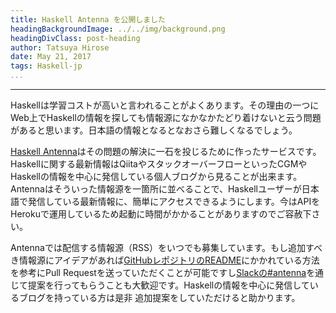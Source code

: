 ```yaml
---
title: Haskell Antenna を公開しました
headingBackgroundImage: ../../img/background.png
headingDivClass: post-heading
author: Tatsuya Hirose
date: May 21, 2017
tags: Haskell-jp
...
```

---

Haskellは学習コストが高いと言われることがよくあります。その理由の一つにWeb上でHaskellの情報を探しても情報源になかなかたどり着けないと云う問題があると思います。日本語の情報となるとなおさら難しくなるでしょう。

[Haskell Antenna](https://haskell.jp/antenna/)はその問題の解決に一石を投じるために作ったサービスです。Haskellに関する最新情報はQiitaやスタックオーバーフローといったCGMやHaskellの情報を中心に発信している個人ブログから見ることが出来ます。Antennaはそういった情報源を一箇所に並べることで、Haskellユーザーが日本語で発信している最新情報に、簡単にアクセスできるようにします。今はAPIをHerokuで運用しているため起動に時間がかかることがありますのでご容赦下さい。

Antennaでは配信する情報源（RSS）をいつでも募集しています。もし追加すべき情報源にアイデアがあれば[GitHubレポジトリのREADME](https://github.com/haskell-jp/antenna#フィードの追加方法)にかかれている方法を参考にPull Requestを送っていただくことが可能ですし[Slackの#antenna](https://haskell-jp.slack.com/messages/C5BAM1SJW/)を通じて提案を行ってもらうことも大歓迎です。Haskellの情報を中心に発信しているブログを持っている方は是非 追加提案をしていただけると助かります。

